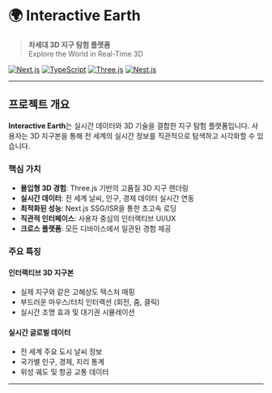 # 🌍 Interactive Earth

> **차세대 3D 지구 탐험 플랫폼**  
> Explore the World in Real-Time 3D

[![Next.js](https://img.shields.io/badge/Next.js-15.3.3-black?style=flat-square&logo=next.js)](https://nextjs.org/)
[![TypeScript](https://img.shields.io/badge/TypeScript-5.0-blue?style=flat-square&logo=typescript)](https://www.typescriptlang.org/)
[![Three.js](https://img.shields.io/badge/Three.js-0.177-green?style=flat-square&logo=three.js)](https://threejs.org/)
[![Nest.js](https://img.shields.io/badge/Nest.js-Latest-red?style=flat-square&logo=nestjs)](https://nestjs.com/)

---

## 프로젝트 개요

**Interactive Earth**는 실시간 데이터와 3D 기술을 결합한 지구 탐험 플랫폼입니다. 
사용자는 3D 지구본을 통해 전 세계의 실시간 정보를 직관적으로 탐색하고 시각화할 수 있습니다.

### 핵심 가치

- **몰입형 3D 경험**: Three.js 기반의 고품질 3D 지구 렌더링
- **실시간 데이터**: 전 세계 날씨, 인구, 경제 데이터 실시간 연동
- **최적화된 성능**: Next.js SSG/ISR을 통한 초고속 로딩
- **직관적 인터페이스**: 사용자 중심의 인터랙티브 UI/UX
- **크로스 플랫폼**: 모든 디바이스에서 일관된 경험 제공

### 주요 특징

#### **인터랙티브 3D 지구본**
- 실제 지구와 같은 고해상도 텍스처 매핑
- 부드러운 마우스/터치 인터랙션 (회전, 줌, 클릭)
- 실시간 조명 효과 및 대기권 시뮬레이션

#### **실시간 글로벌 데이터**
- 전 세계 주요 도시 날씨 정보
- 국가별 인구, 경제, 지리 통계
- 위성 궤도 및 항공 교통 데이터

---
